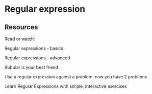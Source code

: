 # Regular expression

## Resources

Read or watch:

Regular expressions - basics

Regular expressions - advanced

Rubular is your best friend

Use a regular expression against a problem: now you have 2 problems

Learn Regular Expressions with simple, interactive exercises

